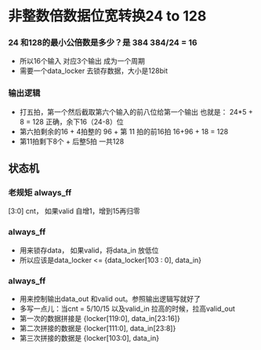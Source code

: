 # 非整数倍数据位宽转换24 to 128

### 24 和128的最小公倍数是多少？是 384 384/24 = 16
  - 所以16个输入 对应3个输出 成为一个周期
  - 需要一个data_locker 去锁存数据，大小是128bit

### 输出逻辑 
  - 打五拍，第一个然后截取第六个输入的前八位给第一个输出
    也就是： 24*5 + 8 = 128 正确，余下16（24-8）位
  - 第六拍剩余的16 + 4拍整的 96 + 第 11 拍的前16拍  16+96 + 18 = 128
  - 第11拍剩下8个 + 后整5拍 一共128

## 状态机

### 老规矩 always_ff 
  [3:0] cnt， 如果valid 自增1，增到15再归零

### always_ff 
  - 用来锁存data， 如果valid，将data_in 放低位
  - 所以应该是data_locker <= {data_locker[103 : 0], data_in}

### always_ff
  - 用来控制输出data_out 和valid out。参照输出逻辑写就好了
  - 多写一点儿：当cnt = 5/10/15 以及valid_in 拉高的时候，拉高valid_out
  - 第一次的数据拼接是 {locker[119:0], data_in[23:16]}
  - 第二次拼接的数据是 {locker[111:0], data_in[23:8]}
  - 第三次拼接的数据是 {locker[103:0], data_in}
